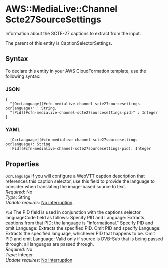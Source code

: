 # AWS::MediaLive::Channel Scte27SourceSettings<a name="aws-properties-medialive-channel-scte27sourcesettings"></a>

Information about the SCTE\-27 captions to extract from the input\.

The parent of this entity is CaptionSelectorSettings\.

## Syntax<a name="aws-properties-medialive-channel-scte27sourcesettings-syntax"></a>

To declare this entity in your AWS CloudFormation template, use the following syntax:

### JSON<a name="aws-properties-medialive-channel-scte27sourcesettings-syntax.json"></a>

```
{
  "[OcrLanguage](#cfn-medialive-channel-scte27sourcesettings-ocrlanguage)" : String,
  "[Pid](#cfn-medialive-channel-scte27sourcesettings-pid)" : Integer
}
```

### YAML<a name="aws-properties-medialive-channel-scte27sourcesettings-syntax.yaml"></a>

```
  [OcrLanguage](#cfn-medialive-channel-scte27sourcesettings-ocrlanguage): String
  [Pid](#cfn-medialive-channel-scte27sourcesettings-pid): Integer
```

## Properties<a name="aws-properties-medialive-channel-scte27sourcesettings-properties"></a>

`OcrLanguage` <a name="cfn-medialive-channel-scte27sourcesettings-ocrlanguage"></a>
If you will configure a WebVTT caption description that references this caption selector, use this field to provide the language to consider when translating the image\-based source to text\.  
_Required_: No  
_Type_: String  
_Update requires_: [No interruption](https://docs.aws.amazon.com/AWSCloudFormation/latest/UserGuide/using-cfn-updating-stacks-update-behaviors.html#update-no-interrupt)

`Pid` <a name="cfn-medialive-channel-scte27sourcesettings-pid"></a>
The PID field is used in conjunction with the captions selector languageCode field as follows: Specify PID and Language: Extracts captions from that PID; the language is "informational\." Specify PID and omit Language: Extracts the specified PID\. Omit PID and specify Language: Extracts the specified language, whichever PID that happens to be\. Omit PID and omit Language: Valid only if source is DVB\-Sub that is being passed through; all languages are passed through\.  
_Required_: No  
_Type_: Integer  
_Update requires_: [No interruption](https://docs.aws.amazon.com/AWSCloudFormation/latest/UserGuide/using-cfn-updating-stacks-update-behaviors.html#update-no-interrupt)
